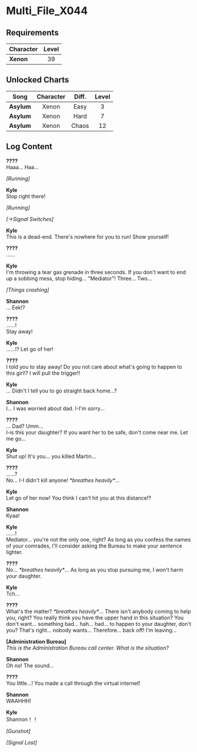 # Multi_File_X044
## Requirements
|Character|Level|
|---------|:---:|
|**Xenon**| 39  |

## Unlocked Charts
|   Song   |Character|Diff.|Level|
|----------|:-------:|:---:|:---:|
|**Asylum**|  Xenon  |Easy |  3  |
|**Asylum**|  Xenon  |Hard |  7  |
|**Asylum**|  Xenon  |Chaos| 12  |

## Log Content
**????**<br>
Haaa... Haa...

*\[Running\]*

**Kyle**<br>
Stop right there!

*\[Running\]*

*[→Signal Switches]*

**Kyle**<br>
This is a dead\-end. There's nowhere for you to run! Show yourself!

**????**<br>
......

**Kyle**<br>
I'm throwing a tear gas grenade in three seconds. If you don't want to end up a sobbing mess, stop hiding... "Mediator"! Three... Two...

*\[Things crashing\]*

**Shannon**<br>
... Eek!?

**????**<br>
......!<br>
Stay away!

**Kyle**<br>
......!? Let go of her!

**????**<br>
I told you to stay away! Do you not care about what's going to happen to this girl!? I will pull the trigger!!

**Kyle**<br>
... Didn't I tell you to go straight back home...?

**Shannon**<br>
I... I was worried about dad. I\-I'm sorry...

**????**<br>
... Dad? Umm...<br>
I\-is this your daughter? If you want her to be safe, don't come near me. Let me go...

**Kyle**<br>
Shut up! It's you... you killed Martin...

**????**<br>
......?<br>
No... I\-I didn't kill anyone! *\*breathes heavily\**...

**Kyle**<br>
Let go of her now! You think I can't hit you at this distance!?

**Shannon**<br>
Kyaa!

**Kyle**<br>
......!<br>
Mediator... you're not the only one, right? As long as you confess the names of your comrades, I'll consider asking the Bureau to make your sentence lighter.

**????**<br>
No... *\*breathes heavily\**... As long as you stop pursuing me, I won't harm your daughter.

**Kyle**<br>
Tch...

**????**<br>
What's the matter? *\*breathes heavily\**... There isn't anybody coming to help you, right? You really think you have the upper hand in this situation? You don't want... something bad...  hah... had... to happen to your daughter, don't you? That's right... nobody wants... Therefore... back off! I'm leaving...

**[Administration Bureau]**<br>
*This is the Administration Bureau call center. What is the situation?*

**Shannon**<br>
Oh no! The sound...

**????**<br>
You little...! You made a call through the virtual internet!

**Shannon**<br>
WAAHHH!

**Kyle**<br>
Shannon！！

*\[Gunshot\]*

*[Signal Lost]*